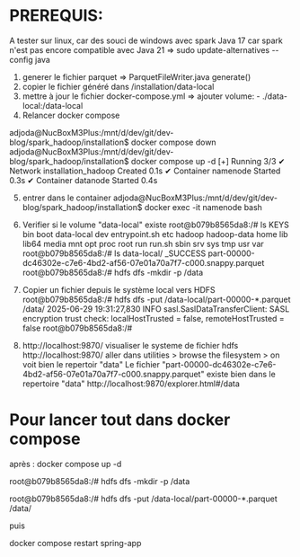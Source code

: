 # PREREQUIS: 
  A tester sur linux, car des souci de windows avec spark
  Java 17 car spark n'est pas encore compatible avec Java 21 => sudo update-alternatives --config java


1. generer le fichier parquet => ParquetFileWriter.java generate()
2. copier le fichier généré dans /installation/data-local
3. mettre à jour le fichier docker-compose.yml => ajouter  volume: - ./data-local:/data-local
4. Relancer docker compose


adjoda@NucBoxM3Plus:/mnt/d/dev/git/dev-blog/spark_hadoop/installation$ docker compose down
adjoda@NucBoxM3Plus:/mnt/d/dev/git/dev-blog/spark_hadoop/installation$ docker compose up -d
[+] Running 3/3
✔ Network installation_hadoop  Created                                                                                                                                                0.1s
✔ Container namenode           Started                                                                                                                                                0.3s
✔ Container datanode           Started                                                                                                                                                0.4s


5.  entrer dans le container
adjoda@NucBoxM3Plus:/mnt/d/dev/git/dev-blog/spark_hadoop/installation$ docker exec -it namenode bash
6. Verifier si le volume "data-local" existe
root@b079b8565da8:/# ls
KEYS  bin  boot  data-local  dev  entrypoint.sh  etc  hadoop  hadoop-data  home  lib  lib64  media  mnt  opt  proc  root  run  run.sh  sbin  srv  sys  tmp  usr  var
root@b079b8565da8:/# ls data-local/
_SUCCESS  part-00000-dc46302e-c7e6-4bd2-af56-07e01a70a7f7-c000.snappy.parquet
root@b079b8565da8:/# hdfs dfs -mkdir -p /data
7. 	Copier un fichier depuis le système local vers HDFS
root@b079b8565da8:/# hdfs dfs -put /data-local/part-00000-*.parquet /data/
2025-06-29 19:31:27,830 INFO sasl.SaslDataTransferClient: SASL encryption trust check: localHostTrusted = false, remoteHostTrusted = false
root@b079b8565da8:/#

8. http://localhost:9870/ visualiser le systeme de fichier hdfs
   http://localhost:9870/ aller dans utilities > browse the filesystem > on voit bien le repertoir "data"
   Le fichier "part-00000-dc46302e-c7e6-4bd2-af56-07e01a70a7f7-c000.snappy.parquet" existe bien dans le repertoire "data"
   http://localhost:9870/explorer.html#/data



# Pour lancer tout dans docker compose

après : docker compose up -d

root@b079b8565da8:/# hdfs dfs -mkdir -p /data

root@b079b8565da8:/# hdfs dfs -put /data-local/part-00000-*.parquet /data/

puis 

docker compose restart spring-app
